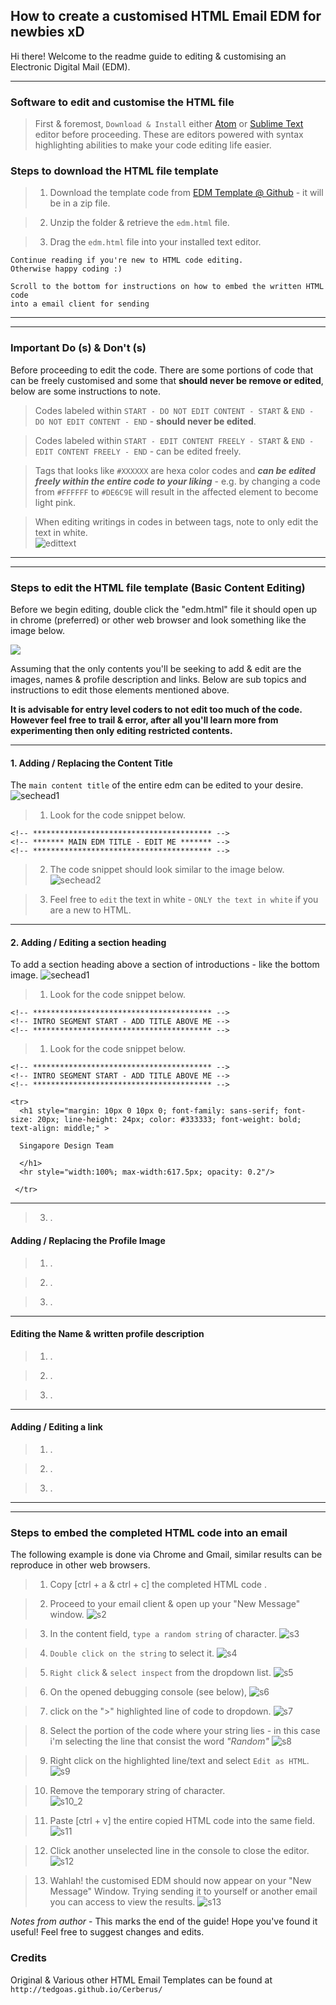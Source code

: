 ## How to create a customised HTML Email EDM for newbies xD

Hi there! Welcome to the readme guide to editing & customising an Electronic Digital Mail (EDM).

- - -

### Software to edit and customise the HTML file

> First & foremost, `Download & Install` either [Atom](https://atom.io/) or [Sublime Text](https://www.sublimetext.com/) editor before proceeding. These are editors powered with syntax highlighting abilities to make your code editing life easier.



### Steps to download the HTML file template

> 1. Download the template code from [EDM Template @ Github](https://github.com/Candiie/HTML-Email) - it will be in a zip file.

> 2. Unzip the folder & retrieve the `edm.html` file.

> 3. Drag the `edm.html` file into your installed text editor.


```
Continue reading if you're new to HTML code editing.
Otherwise happy coding :)

Scroll to the bottom for instructions on how to embed the written HTML code
into a email client for sending
```

- - -
- - -

### Important Do (s) & Don't (s)

Before proceeding to edit the code. There are some portions of code that can be freely customised and some that **should never be remove or edited**, below are some instructions to note.

> Codes labeled within `START - DO NOT EDIT CONTENT - START` & `END - DO NOT EDIT CONTENT - END` - **should never be edited**.

> Codes labeled within `START - EDIT CONTENT FREELY - START` & `END - EDIT CONTENT FREELY - END` - can be edited freely.

> Tags that looks like `#XXXXXX` are hexa color codes and ***can be edited freely within the entire code to your liking*** - e.g. by changing a code from `#FFFFFF` to `#DE6C9E` will result in the affected element to become light pink.

> When editing writings in codes in between tags, note to only edit the text in white. <br/>
![edittext](img/doanddonts/doanddonts.png)


- - -
- - -


### Steps to edit the HTML file template (Basic Content Editing)

Before we begin editing, double click the "edm.html" file it should open up in chrome (preferred) or other web browser and look something like the image below. <br/>
<!-- ![fullshot](img/contentedit/fullshotbefore.png) -->
<img src="img/contentedit/fullshotbefore.png" max-width="300px"/>

Assuming that the only contents you'll be seeking to add & edit are the images, names & profile description and links. Below are sub topics and instructions to edit those elements mentioned above.

**It is advisable for entry level coders to not edit too much of the code. However feel free to trail & error, after all you'll learn more from experimenting then only editing restricted contents.**

- - -

#### 1. Adding / Replacing the Content Title
The `main content title` of the entire edm can be edited to your desire.
![sechead1](img/contentedit/edmtitlebefore.png)

> 1. Look for the code snippet below.
```
<!-- **************************************** -->
<!-- ******* MAIN EDM TITLE - EDIT ME ******* -->
<!-- **************************************** -->
```

> 2. The code snippet should look similar to the image below.
![sechead2](img/contentedit/edmtitle.png)

> 3. Feel free to `edit` the text in white - `ONLY the text in white` if you are a new to HTML.

- - -

#### 2. Adding / Editing a section heading

To add a section heading above a section of introductions - like the bottom image.
![sechead1](img/contentedit/sectionheading.png)

> 1. Look for the code snippet below.
```
<!-- **************************************** -->
<!-- INTRO SEGMENT START - ADD TITLE ABOVE ME -->
<!-- **************************************** -->
```


> 1. Look for the code snippet below.
```
<!-- **************************************** -->
<!-- INTRO SEGMENT START - ADD TITLE ABOVE ME -->
<!-- **************************************** -->
```

```
<tr>
  <h1 style="margin: 10px 0 10px 0; font-family: sans-serif; font-size: 20px; line-height: 24px; color: #333333; font-weight: bold; text-align: middle;" >

  Singapore Design Team

  </h1>
  <hr style="width:100%; max-width:617.5px; opacity: 0.2"/>

 </tr>
 ```

 - - -

> 3. .


#### Adding / Replacing the Profile Image
> 1. .

> 2. .

> 3. .


- - -


#### Editing the Name & written profile description
> 1. .

> 2. .

> 3. .


- - -


#### Adding / Editing a link
> 1. .

> 2. .

> 3. .

- - -
- - -

### Steps to embed the completed HTML code into an email

The following example is done via Chrome and Gmail, similar results can be reproduce in other web browsers.

> 1. Copy [ctrl + a & ctrl + c] the completed HTML code .

> 2. Proceed to your email client & open up your "New Message" window.
![s2](img/embed/s2.png)

> 3. In the content field, `type a random string` of character.
![s3](img/embed/s3.png)

> 4. `Double click on the string` to select it.
![s4](img/embed/s4.png)

> 5. `Right click` & `select inspect` from the dropdown list.
![s5](img/embed/s5.png)

> 6. On the opened debugging console (see below),
![s6](img/embed/s6.png)

> 7. click on the ">" highlighted line of code to dropdown.
![s7](img/embed/s7.png)

> 8. Select the portion of the code where your string lies - in this case i'm selecting the line that consist the word *"Random"*
![s8](img/embed/s8.png)

> 9. Right click on the highlighted line/text and select `Edit as HTML`.
![s9](img/embed/s9.png)

> 10. Remove the temporary string of character. <br/>
![s10_2](img/embed/s10_2.png)

> 11. Paste [ctrl + v] the entire copied HTML code into the same field.
![s11](img/embed/s11.png)

> 12. Click another unselected line in the console to close the editor.
![s12](img/embed/s12.png)

> 13. Wahlah! the customised EDM should now appear on your "New Message" Window. Trying sending it to yourself or another email you can access to view the results.
![s13](img/embed/s13.png)

*Notes from author* - This marks the end of the guide! Hope you've found it useful! Feel free to suggest changes and edits.


### Credits

Original & Various other HTML Email Templates can be found at `` http://tedgoas.github.io/Cerberus/ ``
